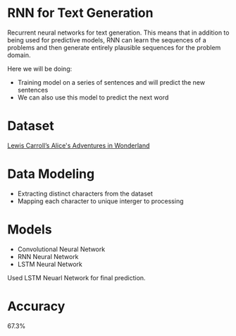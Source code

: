 # RNN for Text Generation 
Recurrent neural networks for text generation.
This means that in addition to being used for predictive models, RNN can learn the sequences of a problems and then generate entirely plausible sequences for the problem domain.

Here we will be doing:
- Training model on a series of sentences and will predict the new sentences
- We can also use this model to predict the next word

# Dataset
[Lewis Carroll’s Alice's Adventures in Wonderland](http://www.gutenberg.org/cache/epub/11/pg11.txt)

# Data Modeling
- Extracting distinct characters from the dataset
- Mapping each character to unique interger to processing

# Models
- Convolutional Neural Network
- RNN Neural Network
- LSTM Neural Network 

Used LSTM Neuarl Network for final prediction.

# Accuracy 
67.3%
